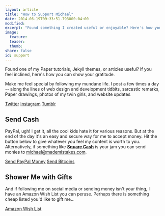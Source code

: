 ```yaml
---
layout: article
title: "How to Support Michael"
date: 2014-06-19T09:33:51.793000-04:00
modified:
excerpt: "Found something I created useful or enjoyable? Here's how you can show your gratitude."
image:
  feature:
  teaser:
  thumb:
share: false
id: support
---
```


Found one of my Paper tutorials, Jekyll themes, or articles useful? If you feel inclined, here's how you can show your gratitude.

Make me feel special by following my mundane life. I post a few times a day -- along the lines of web design and development tidbits, sarcastic remarks, Paper drawings, photos of my twin girls, and website updates.

<div class="inline">
  <a href="http://twitter.com/mmistakes" onclick="ga('send', 'event', 'link', 'click', 'Twitter follow');" class="btn-social twitter" target="_blank"><i class="fa fa-twitter"></i> Twitter</a>
  <a href="http://instagram.com/mmistakes" onclick="ga('send', 'event', 'link', 'click', 'Instagram follow');" class="btn-social instagram" target="_blank"><i class="fa fa-instagram"></i> Instagram</a>
  <a href="http://mademistakes.tumblr.com" onclick="ga('send', 'event', 'link', 'click', 'Tumblr follow');" class="btn-social tumblr" target="_blank"><i class="fa fa-tumblr"></i> Tumblr</a>
</div>

## Send Cash

PayPal, ugh! I get it, all the cool kids hate it for various reasons. But at the end of the day it's an easy and secure way for me to accept money. Hit the button below to give whatever you feel my content is worth to you. Alternatively, if something like [**Square Cash**](https://square.com/cash) is your jam you can send monies to <michael@mademistakes.com>.

<div class="inline">
  <a href="https://www.paypal.com/cgi-bin/webscr?cmd=_s-xclick&hosted_button_id=M6U4FS8Y794X4" onclick="ga('send', 'event', 'link', 'click', 'Send Cash');" class="btn" target="_blank">Send PayPal Money</a>
  <a href="https://coinbase.com/checkouts/0a71043d672fbedccb0ce98e139a8a17" onclick="ga('send', 'event', 'link', 'click', 'Send Bitcoins');" class="btn" target="_blank"><i class="fa fa-bitcoin"></i> Send Bitcoins</a>
</div>

## Shower Me with Gifts

And if following me on social media or sending money isn't your thing, I have an Amazon Wish List you can peruse. Perhaps there is something cheap listed you'd like to gift me...

<div class="inline">
  <a href="http://amzn.com/w/1K58RT2NS0SDP" onclick="ga('send', 'event', 'link', 'click', 'Amazon Wish List');" class="btn" target="_blank">Amazon Wish List</a>
</div>

